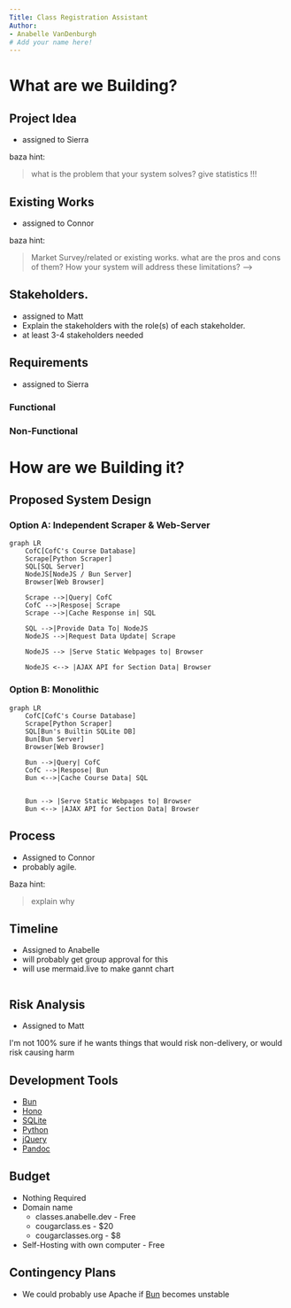 ```yaml
---
Title: Class Registration Assistant
Author:
- Anabelle VanDenburgh
# Add your name here!
---
```


# What are we Building?

## Project Idea 
- assigned to Sierra

baza hint: 

> what is the problem that your system solves? give statistics !!!

## Existing Works 
- assigned to Connor

baza hint: 

> Market Survey/related or existing works. what are the pros and cons of them? How your system will address these limitations? -->


## Stakeholders. 
- assigned to Matt
- Explain the stakeholders with the role(s) of each stakeholder. 
- at least 3-4 stakeholders needed

## Requirements
- assigned to Sierra

### Functional
### Non-Functional

# How are we Building it?

## Proposed System Design

### Option A: Independent Scraper & Web-Server
```mermaid
graph LR
    CofC[CofC's Course Database]
    Scrape[Python Scraper]
    SQL[SQL Server]
    NodeJS[NodeJS / Bun Server]
    Browser[Web Browser]

    Scrape -->|Query| CofC
    CofC -->|Respose| Scrape
    Scrape -->|Cache Response in| SQL
    
    SQL -->|Provide Data To| NodeJS
    NodeJS -->|Request Data Update| Scrape

    NodeJS --> |Serve Static Webpages to| Browser

    NodeJS <--> |AJAX API for Section Data| Browser

```
### Option B: Monolithic
```mermaid
graph LR
    CofC[CofC's Course Database]
    Scrape[Python Scraper]
    SQL[Bun's Builtin SQLite DB]
    Bun[Bun Server]
    Browser[Web Browser]

    Bun -->|Query| CofC
    CofC -->|Respose| Bun
    Bun <-->|Cache Course Data| SQL
    

    Bun --> |Serve Static Webpages to| Browser
    Bun <--> |AJAX API for Section Data| Browser

```

## Process
- Assigned to Connor
- probably agile. 

Baza hint: 

> explain why


## Timeline 
- Assigned to Anabelle
- will probably get group approval for this
- will use mermaid.live to make gannt chart

```mermaid

```

## Risk Analysis
- Assigned to Matt

I'm not 100% sure if he wants things that would risk non-delivery, or would risk causing harm


## Development Tools
- [Bun](?)
- [Hono]
- [SQLite]
- [Python]
- [jQuery]
- [Pandoc]

## Budget
- Nothing Required
- Domain name
  - classes.anabelle.dev - Free
  - cougarclass.es - $20
  - cougarclasses.org - $8
- Self-Hosting with own computer - Free

## Contingency Plans
- We could probably use Apache if [Bun] becomes unstable

<!--Links-->
[Bun]:             bun.sh
[Hono]:	           hono.dev
[SQLite]:	   sqlite.org
[Python]:          python.org
[jQuery]:          jquery.com
[Pandoc]:          pandoc.org
